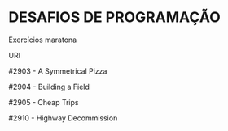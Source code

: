 # DESAFIOS DE PROGRAMAÇÃO
Exercícios maratona

URI

#2903 - A Symmetrical Pizza

#2904 - Building a Field

#2905 - Cheap Trips

#2910 - Highway Decommission
